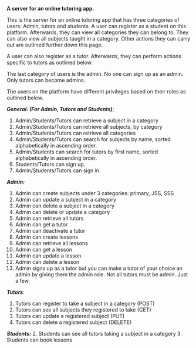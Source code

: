 **A server for an online tutoring app.**

This is the server for an online tutoring app that has three categories of users: Admin, tutors and students. A user can register as a student on this platform. Afterwards, they can view all categories they can belong to. They can also view all subjects taught in a category. Other actions they can carry out are outlined further down this page.

A user can also register as a tutor. Afterwards, they can perform actions specific to tutors as outlined below.

The last category of users is the admin. No one can sign up as an admin. Only tutors can become admins.

The users on the platform have different privileges based on their roles as outlined below.



***General: (For Admin, Tutors and Students)***;

1. Admin/Students/Tutors can retrieve a subject in a category
2. Admin/Students/Tutors can retrieve all subjects, by category
3. Admin/Students/Tutors can retrieve all categories
4. Admin/Students/Tutors can search for subjects by name, sorted alphabetically in ascending order.
5. Admin/Students can search for tutors by first name, sorted alphabetically in ascending order.
6. Students/Tutors can sign up.
7. Admin/Students/Tutors can sign in.



***Admin:***

1. Admin can create subjects under 3 categories: primary, JSS, SSS
2. Admin can update a subject in a category 
3. Admin can delete a subject in a category
4. Admin can delete or update a category
5. Admin can retrieve all tutors
6. Admin can get a tutor 
7. Admin can deactivate a tutor 
8. Admin can create lessons
9. Admin can retrieve all lessons
10. Admin can get a lesson 
11. Admin can update a lesson 
12. Admin can delete a lesson 
13. Admin signs up as a tutor but you can make a tutor of your choice an admin by giving them the admin role. Not all tutors must be admin. Just a few.



***Tutors***:

1. Tutors can register to take a subject in a category (POST)
2. Tutors can see all subjects they registered to take (GET)
3. Tutors can update a registered subject (PUT)
4. Tutors can delete a registered subject (DELETE)



***Students:***
2. Students can see all tutors taking a subject in a category
3. Students can book lessons